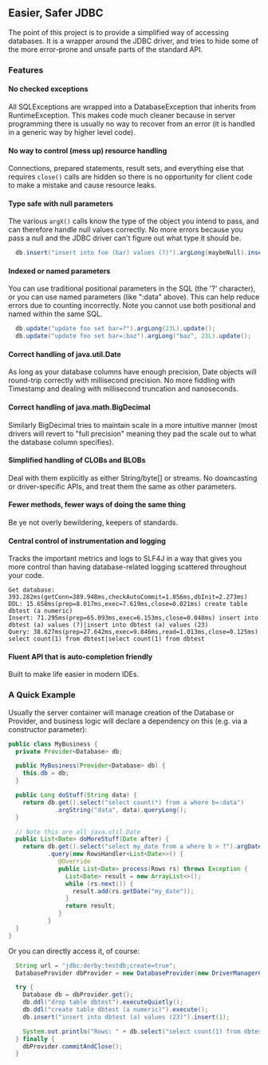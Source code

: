 ## Easier, Safer JDBC

The point of this project is to provide a simplified way of accessing databases. It is a
wrapper around the JDBC driver, and tries to hide some of the more error-prone and unsafe
parts of the standard API.

### Features

#### No checked exceptions

All SQLExceptions are wrapped into a DatabaseException that inherits from
RuntimeException. This makes code much cleaner because in server programming there is usually no
way to recover from an error (it is handled in a generic way by higher level code).

#### No way to control (mess up) resource handling

Connections, prepared statements, result sets,
and everything else that requires `close()` calls are hidden so there is no opportunity for client
code to make a mistake and cause resource leaks.

#### Type safe with null parameters

The various `argX()` calls know the type of the object you intend to pass, and can
therefore handle null values correctly. No more errors because you pass a null and the JDBC
driver can't figure out what type it should be.

```java
  db.insert("insert into foo (bar) values (?)").argLong(maybeNull).insert(1);
```

#### Indexed or named parameters

You can use traditional positional parameters in the SQL (the '?' character),
or you can use named parameters (like ":data" above). This can help reduce errors due to counting
incorrectly. Note you cannot use both positional and named within the same SQL.

```java
  db.update("update foo set bar=?").argLong(23L).update();
  db.update("update foo set bar=:baz").argLong("baz", 23L).update();
```

#### Correct handling of java.util.Date

As long as your database columns have enough precision, Date
objects will round-trip correctly with millisecond precision. No more fiddling with Timestamp
and dealing with millisecond truncation and nanoseconds.

#### Correct handling of java.math.BigDecimal

Similarly BigDecimal tries to maintain scale in a more intuitive manner
(most drivers will revert to "full precision" meaning they pad the scale out to what the database column specifies).

#### Simplified handling of CLOBs and BLOBs

Deal with them explicitly as either String/byte[] or streams.
No downcasting or driver-specific APIs, and treat them the same as other parameters.

#### Fewer methods, fewer ways of doing the same thing

Be ye not overly bewildering, keepers of standards.

#### Central control of instrumentation and logging

Tracks the important metrics and logs to SLF4J in a way that
gives you more control than having database-related logging scattered throughout your code.

```
Get database: 393.282ms(getConn=389.948ms,checkAutoCommit=1.056ms,dbInit=2.273ms)
DDL: 15.658ms(prep=8.017ms,exec=7.619ms,close=0.021ms) create table dbtest (a numeric)
Insert: 71.295ms(prep=65.093ms,exec=6.153ms,close=0.048ms) insert into dbtest (a) values (?)|insert into dbtest (a) values (23)
Query: 38.627ms(prep=27.642ms,exec=9.846ms,read=1.013ms,close=0.125ms) select count(1) from dbtest|select count(1) from dbtest
```

#### Fluent API that is auto-completion friendly

Built to make life easier in modern IDEs.

### A Quick Example

Usually the server container will manage creation of the Database or Provider<Database>,
and business logic will declare a dependency on this (e.g. via a constructor parameter):

```java
public class MyBusiness {
  private Provider<Database> db;

  public MyBusiness(Provider<Database> db) {
    this.db = db;
  }

  public Long doStuff(String data) {
    return db.get().select("select count(*) from a where b=:data")
             .argString("data", data).queryLong();
  }

  // Note this are all java.util.Date
  public List<Date> doMoreStuff(Date after) {
    return db.get().select("select my_date from a where b > ?").argDate(after)
           .query(new RowsHandler<List<Date>>() {
              @Override
              public List<Date> process(Rows rs) throws Exception {
                List<Date> result = new ArrayList<>();
                while (rs.next()) {
                  result.add(rs.getDate("my_date"));
                }
                return result;
              }
           }
  }
}
```

Or you can directly access it, of course:

```java
  String url = "jdbc:derby:testdb;create=true";
  DatabaseProvider dbProvider = new DatabaseProvider(new DriverManagerConnectionProvider(url));

  try {
    Database db = dbProvider.get();
    db.ddl("drop table dbtest").executeQuietly();
    db.ddl("create table dbtest (a numeric)").execute();
    db.insert("insert into dbtest (a) values (23)").insert(1);

    System.out.println("Rows: " + db.select("select count(1) from dbtest").queryLong());
  } finally {
    dbProvider.commitAndClose();
  }
```